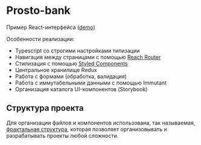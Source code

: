 # Prosto-bank

Пример React-интерфейса ([demo](http://bank.webcomplete.ru/))

Особенности реализации:

- Typescript со строгими настройками типизации
- Навигация между страницами с помощью [Reach Router](https://reach.tech/router)
- Стилизация с помощью [Styled Components](https://styled-components.com/)
- Центральное хранилище Redux
- Работа с формами (обработка, валидация)
- Работа с иммутабельными данными с помощью Immutant
- Организация каталога UI-компонентов (Storybook)

## Структура проекта

Для организации файлов и компонентов использована, так называемая,
[фрактальная структура](https://hackernoon.com/fractal-a-react-app-structure-for-infinite-scale-4dab943092af),
которая позволяет организовывать и разрабатывать проекты любой сложности.
